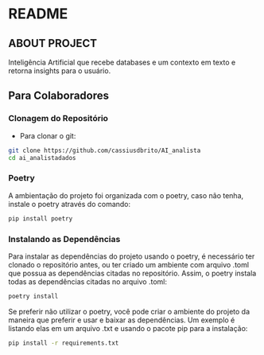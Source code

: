# README

## ABOUT PROJECT
Inteligência Artificial que recebe databases e um contexto em texto e retorna insights para o usuário.

## Para Colaboradores

### Clonagem do Repositório
- Para clonar o git:  
```bash  
git clone https://github.com/cassiusdbrito/AI_analista   
cd ai_analistadados
```

### Poetry
A ambientação do projeto foi organizada com o poetry, caso não tenha, instale o poetry através do comando:  
```bash
pip install poetry
```
### Instalando as Dependências
Para instalar as dependências do projeto usando o poetry, é necessário ter clonado o repositório antes, ou ter criado um ambiente com arquivo .toml que possua as dependências citadas no repositório. Assim, o poetry instala todas as dependências citadas no arquivo .toml:  
  
```bash
poetry install
```
Se preferir não utilizar o poetry, você pode criar o ambiente do projeto da maneira que preferir e usar e baixar as dependências. Um exemplo é listando elas em um arquivo .txt e usando o pacote pip para a instalação:  
```bash
pip install -r requirements.txt
```


